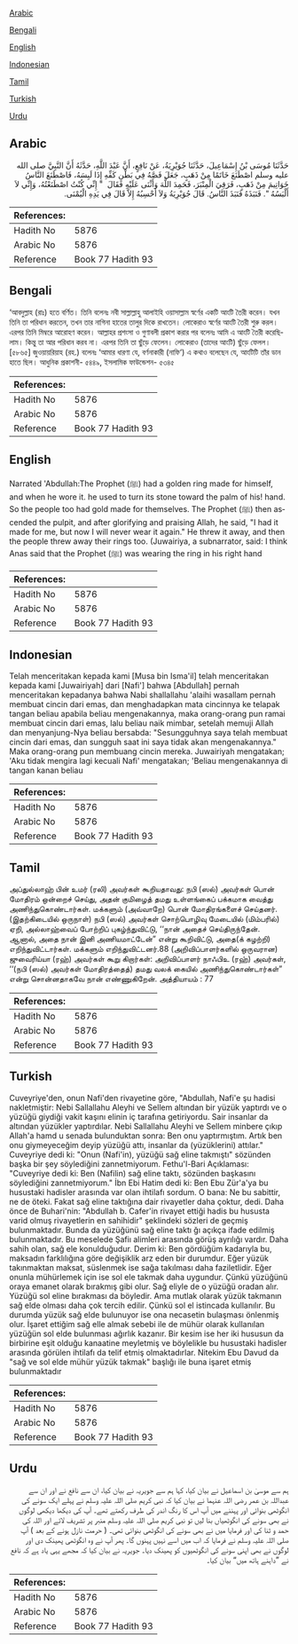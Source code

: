 [Arabic](#arabic)

[Bengali](#bengali)

[English](#english)

[Indonesian](#indonesian)

[Tamil](#tamil)

[Turkish](#turkish)

[Urdu](#urdu)

## Arabic


<div dir="rtl" lang="ar" style={{fontSize:'larger',backgroundColor:'#f8f9fa',padding:20}}>
حَدَّثَنَا مُوسَى بْنُ إِسْمَاعِيلَ، حَدَّثَنَا جُوَيْرِيَةُ، عَنْ نَافِعٍ، أَنَّ عَبْدَ اللَّهِ، حَدَّثَهُ أَنَّ النَّبِيَّ صلى الله عليه وسلم اصْطَنَعَ خَاتَمًا مِنْ ذَهَبٍ، جَعَلَ فَصَّهُ فِي بَطْنِ كَفِّهِ إِذَا لَبِسَهُ، فَاصْطَنَعَ النَّاسُ خَوَاتِيمَ مِنْ ذَهَبٍ، فَرَقِيَ الْمِنْبَرَ، فَحَمِدَ اللَّهَ وَأَثْنَى عَلَيْهِ فَقَالَ ‏ "‏ إِنِّي كُنْتُ اصْطَنَعْتُهُ، وَإِنِّي لاَ أَلْبَسُهُ ‏"‏‏.‏ فَنَبَذَهُ فَنَبَذَ النَّاسُ‏.‏ قَالَ جُوَيْرِيَةُ وَلاَ أَحْسِبُهُ إِلاَّ قَالَ فِي يَدِهِ الْيُمْنَى‏.‏
</div>
<div style={{backgroundColor:'#f8f9fa',padding:20, marginBottom: 10}}><table> <thead> <tr> <th>References:</th> <th></th> </tr> </thead> <tbody><tr><td>Hadith No</td><td>5876</td></tr><tr><td>Arabic No</td><td>5876</td></tr><tr><td>Reference</td><td>Book 77 Hadith 93</td></tr></tbody></table></div>

## Bengali


<div dir="ltr" lang="bn" style={{fontSize:'larger',backgroundColor:'#f8f9fa',padding:20}}>
‘আবদুল্লাহ (রাঃ) হতে বর্ণিত। তিনি বলেনঃ নবী সাল্লাল্লাহু আলাইহি ওয়াসাল্লাম স্বর্ণের একটি আংটি তৈরী করেন। যখন তিনি তা পরিধান করতেন, তখন তার নাগিনা হাতের তালুর দিকে রাখতেন। লোকেরাও স্বর্ণের আংটি তৈরী শুরু করল। এরপর তিনি মিম্বরে আরোহণ করেন। আল্লাহর প্রশংসা ও গুণাবলী প্রকাশ করার পর বলেনঃ আমি এ আংটি তৈরী করেছিলাম। কিন্তু তা আর পরিধান করব না। এরপর তিনি তা ছুঁড়ে ফেলেন। লোকেরাও (তাদের আংটি) ছুঁড়ে ফেলল। [৫৮৬৫] জুওয়ায়রিয়াহ (রহ.) বলেনঃ ‘আমার ধারণা যে, বর্ণনাকারী (নাফি‘) এ কথাও বলেছেন যে, আংটিটি তাঁর ডান হাতে ছিল। আধুনিক প্রকাশনী- ৫৪৪৯, ইসলামিক ফাউন্ডেশন- ৫৩৪৫
</div>
<div style={{backgroundColor:'#f8f9fa',padding:20, marginBottom: 10}}><table> <thead> <tr> <th>References:</th> <th></th> </tr> </thead> <tbody><tr><td>Hadith No</td><td>5876</td></tr><tr><td>Arabic No</td><td>5876</td></tr><tr><td>Reference</td><td>Book 77 Hadith 93</td></tr></tbody></table></div>

## English


<div dir="ltr" lang="en" style={{fontSize:'larger',backgroundColor:'#f8f9fa',padding:20}}>
Narrated 'Abdullah:The Prophet (ﷺ) had a golden ring made for himself, and when he wore it. he used to turn its stone toward the palm of his! hand. So the people too had gold made for themselves. The Prophet (ﷺ) then ascended the pulpit, and after glorifying and praising Allah, he said, "I had it made for me, but now I will never wear it again." He threw it away, and then the people threw away their rings too. (Juwairiya, a subnarrator, said: I think Anas said that the Prophet (ﷺ) was wearing the ring in his right hand
</div>
<div style={{backgroundColor:'#f8f9fa',padding:20, marginBottom: 10}}><table> <thead> <tr> <th>References:</th> <th></th> </tr> </thead> <tbody><tr><td>Hadith No</td><td>5876</td></tr><tr><td>Arabic No</td><td>5876</td></tr><tr><td>Reference</td><td>Book 77 Hadith 93</td></tr></tbody></table></div>

## Indonesian


<div dir="ltr" lang="id" style={{fontSize:'larger',backgroundColor:'#f8f9fa',padding:20}}>
Telah menceritakan kepada kami [Musa bin Isma'il] telah menceritakan kepada kami [Juwairiyah] dari [Nafi'] bahwa [Abdullah] pernah menceritakan kepadanya bahwa Nabi shallallahu 'alaihi wasallam pernah membuat cincin dari emas, dan menghadapkan mata cincinnya ke telapak tangan beliau apabila beliau mengenakannya, maka orang-orang pun ramai membuat cincin dari emas, lalu beliau naik mimbar, setelah memuji Allah dan menyanjung-Nya beliau bersabda: "Sesungguhnya saya telah membuat cincin dari emas, dan sungguh saat ini saya tidak akan mengenakannya." Maka orang-orang pun membuang cincin mereka. Juwairiyah mengatakan; 'Aku tidak mengira lagi kecuali Nafi' mengatakan; 'Beliau mengenakannya di tangan kanan beliau
</div>
<div style={{backgroundColor:'#f8f9fa',padding:20, marginBottom: 10}}><table> <thead> <tr> <th>References:</th> <th></th> </tr> </thead> <tbody><tr><td>Hadith No</td><td>5876</td></tr><tr><td>Arabic No</td><td>5876</td></tr><tr><td>Reference</td><td>Book 77 Hadith 93</td></tr></tbody></table></div>

## Tamil


<div dir="ltr" lang="ta" style={{fontSize:'larger',backgroundColor:'#f8f9fa',padding:20}}>
அப்துல்லாஹ் பின் உமர் (ரலி) அவர்கள் கூறியதாவது: நபி (ஸல்) அவர்கள் பொன் மோதிரம் ஒன்றைச் செய்து, அதன் குமிழைத் தமது உள்ளங்கைப் பக்கமாக வைத்து அணிந்துகொண்டார்கள். மக்களும் (அவ்வாறே) பொன் மோதிரங்களைச் செய்தனர். (இதற்கிடையில் ஒருநாள்) நபி (ஸல்) அவர்கள் சொற்பொழிவு மேடையில் (மிம்பரில்) ஏறி, அல்லாஹ்வைப் போற்றிப் புகழ்ந்துவிட்டு, ‘‘நான் அதைச் செய்திருந்தேன். ஆனால், அதை நான் இனி அணியமாட்டேன்” என்று கூறிவிட்டு, அதை(க் கழற்றி) எறிந்துவிட்டார்கள். மக்களும் எறிந்துவிட்டனர்.88 (அறிவிப்பாளர்களில் ஒருவரான) ஜுவைரிய்யா (ரஹ்) அவர்கள் கூறு கிறார்கள்: அறிவிப்பாளர் நாஃபிஉ (ரஹ்) அவர்கள், ‘‘(நபி (ஸல்) அவர்கள் மோதிரத்தைத்) தமது வலக் கையில் அணிந்துகொண்டார்கள்” என்று சொன்னதாகவே நான் எண்ணுகிறேன். அத்தியாயம் : 77
</div>
<div style={{backgroundColor:'#f8f9fa',padding:20, marginBottom: 10}}><table> <thead> <tr> <th>References:</th> <th></th> </tr> </thead> <tbody><tr><td>Hadith No</td><td>5876</td></tr><tr><td>Arabic No</td><td>5876</td></tr><tr><td>Reference</td><td>Book 77 Hadith 93</td></tr></tbody></table></div>

## Turkish


<div dir="ltr" lang="tr" style={{fontSize:'larger',backgroundColor:'#f8f9fa',padding:20}}>
Cuveyriye'den, onun Nafi'den rivayetine göre, "Abdullah, Nafi'e şu hadisi nakletmiştir: Nebi Sallallahu Aleyhi ve Sellem altından bir yüzük yaptırdı ve o yüzüğü giydiği vakit kaşını elinin iç tarafına getiriyordu. Sair insanlar da altından yüzükler yaptırdılar. Nebi Sallallahu Aleyhi ve Sellem minbere çıkıp Allah'a hamd u senada bulunduktan sonra: Ben onu yaptırmıştım. Artık ben onu giymeyeceğim deyip yüzüğü attı, insanlar da (yüzüklerini) attılar." Cuveyriye dedi ki: "Onun (Nafi'in), yüzüğü sağ eline takmıştı" sözünden başka bir şey söylediğini zannetmiyorum. Fethu'l-Bari Açıklaması: "Cuveyriye dedi ki: Ben (Nafilin) sağ eline taktı, sözünden başkasını söylediğini zannetmiyorum." İbn Ebi Hatim dedi ki: Ben Ebu Zür'a'ya bu husustaki hadisler arasında var olan ihtilafı sordum. O bana: Ne bu sabittir, ne de öteki. Fakat sağ eline taktığına dair rivayetler daha çoktur, dedi. Daha önce de Buhari'nin: "Abdullah b. Cafer'in rivayet ettiği hadis bu hususta varid olmuş rivayetlerin en sahihidir" şeklindeki sözleri de geçmiş bulunmaktadır. Bunda da yüzüğünü sağ eline taktı ğı açıkça ifade edilmiş bulunmaktadır. Bu meselede Şafiı alimleri arasında görüş ayrılığı vardır. Daha sahih olan, sağ ele konulduğudur. Derim ki: Ben gördüğüm kadarıyla bu, maksadın farklılığına göre değişiklik arz eden bir durumdur. Eğer yüzük takınmaktan maksat, süslenmek ise sağa takılması daha faziletlidir. Eğer onunla mühürlemek için ise sol ele takmak daha uygundur. Çünkü yüzüğünü oraya emanet olarak bırakmış gibi olur. Sağ eliyle de o yüzüğü oradan alır. Yüzüğü sol eline bırakması da böyledir. Ama mutlak olarak yüzük takmanın sağ elde olması daha çok tercih edilir. Çünkü sol el istincada kullanılır. Bu durumda yüzük sağ elde bulunuyor ise ona necasetin bulaşması önlenmiş olur. İşaret ettiğim sağ elle almak sebebi ile de mühür olarak kullanılan yüzüğün sol elde bulunması ağırlık kazanır. Bir kesim ise her iki hususun da birbirine eşit olduğu kanaatine meyletmiş ve böylelikle bu husustaki hadisler arasında görülen ihtilafı da telif etmiş olmaktadırlar. Nitekim Ebu Davud da "sağ ve sol elde mühür yüzük takmak" başlığı ile buna işaret etmiş bulunmaktadır
</div>
<div style={{backgroundColor:'#f8f9fa',padding:20, marginBottom: 10}}><table> <thead> <tr> <th>References:</th> <th></th> </tr> </thead> <tbody><tr><td>Hadith No</td><td>5876</td></tr><tr><td>Arabic No</td><td>5876</td></tr><tr><td>Reference</td><td>Book 77 Hadith 93</td></tr></tbody></table></div>

## Urdu


<div dir="rtl" lang="ur" style={{fontSize:'larger',backgroundColor:'#f8f9fa',padding:20}}>
ہم سے موسیٰ بن اسماعیل نے بیان کیا، کہا ہم سے جویریہ نے بیان کیا، ان سے نافع نے اور ان سے عبداللہ بن عمر رضی اللہ عنہما نے بیان کیا کہ نبی کریم صلی اللہ علیہ وسلم نے پہلے ایک سونے کی انگوٹھی بنوائی اور پہننے میں آپ اس کا رنگ اندر کی طرف رکھتے تھے۔ آپ کی دیکھا دیکھی لوگوں نے بھی سونے کی انگوٹھیاں بنا لیں تو نبی کریم صلی اللہ علیہ وسلم منبر پر تشریف لائے اور اللہ کی حمد و ثنا کی اور فرمایا میں نے بھی سونے کی انگوٹھی بنوائی تھی۔ ( حرمت نازل ہونے کے بعد ) آپ صلی اللہ علیہ وسلم نے فرمایا کہ اب میں اسے نہیں پہنوں گا۔ پھر آپ نے وہ انگوٹھی پھینک دی اور لوگوں نے بھی اپنی سونے کی انگوٹھیوں کو پھینک دیا۔ جویریہ نے بیان کیا کہ مجھے یہی یاد ہے کہ نافع نے ”داہنے ہاتھ میں“ بیان کیا۔
</div>
<div style={{backgroundColor:'#f8f9fa',padding:20, marginBottom: 10}}><table> <thead> <tr> <th>References:</th> <th></th> </tr> </thead> <tbody><tr><td>Hadith No</td><td>5876</td></tr><tr><td>Arabic No</td><td>5876</td></tr><tr><td>Reference</td><td>Book 77 Hadith 93</td></tr></tbody></table></div>